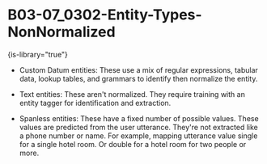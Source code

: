 # B03-07_0302-Entity-Types-NonNormalized

{is-library="true"}

<snippet id="B03-07_0302-Entity-Types-NonNormalized_snippet">



* Custom Datum entities: These use a mix of regular expressions, tabular data, lookup tables, and grammars to identify then normalize the entity.

* Text entities: These aren't normalized. They require training with an entity tagger for identification and extraction.

* Spanless entities: These have a fixed number of possible values. These values are predicted from the user utterance. They're not extracted like a phone number or name. For example, mapping utterance value single for a single hotel room. Or double for a hotel room for two people or more.



</snippet>